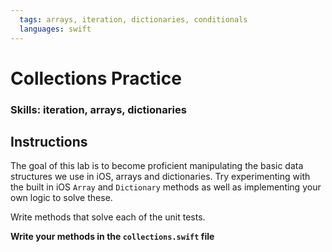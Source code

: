 ```yaml
---
  tags: arrays, iteration, dictionaries, conditionals
  languages: swift
---
```


# Collections Practice

### Skills: iteration, arrays, dictionaries

## Instructions

The goal of this lab is to become proficient manipulating the basic data structures we use in iOS, arrays and dictionaries.  Try experimenting with the built in iOS `Array` and `Dictionary` methods as well as implementing your own logic to solve these.  

Write methods that solve each of the unit tests.

**Write your methods in the `collections.swift` file**
